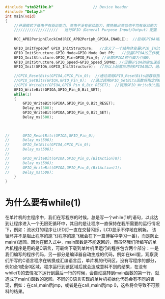 ```c
#include "stm32f10x.h"                  // Device header
#include "Delay.h"
int main(void)
{
	//开漏模式下低电平有驱动能力，高电平没有驱动能力，推挽输出高低电平均有驱动能力
	////////////////////   进行GPIO（General Purpose Input/Output）配置   ///////////////////////////
	
	RCC_APB2PeriphClockCmd(RCC_APB2Periph_GPIOA,ENABLE);  //启用GPIOA端口的时钟，以便后续对该端口进行配置和操作
	
	GPIO_InitTypeDef GPIO_InitStructure;   //定义了一个结构体变量GPIO_InitStructure，用于存储GPIO的配置信息。
	GPIO_InitStructure.GPIO_Mode=GPIO_Mode_Out_PP;   //设置GPIOA的工作模式为推挽输出模式（Push-Pull Output）。这意味着GPIOA的引脚可以输出高电平或低电平，并且具有较强的驱动能力。
	GPIO_InitStructure.GPIO_Pin=GPIO_Pin_0; //设置GPIOA的引脚为引脚0。
	GPIO_InitStructure.GPIO_Speed=GPIO_Speed_50MHz; //设置GPIOA的输出速度为50MHz，这是输出信号的最大速度。
	GPIO_Init(GPIOA,&GPIO_InitStructure);  //将以上配置应用到GPIOA端口，通过GPIO_Init函数实现。
	
	//GPIO_ResetBits(GPIOA,GPIO_Pin_0);  //通过调用GPIO_ResetBits函数将指定的GPIO端口引脚置为低电平。在这里，GPIOA表示要操作的GPIO端口是GPIOA，GPIO_Pin_0表示要操作的引脚是端口A的引脚0。
	//GPIO_SetBits(GPIOA,GPIO_Pin_0);  //通过调用GPIO_SetBits函数将指定的GPIO端口引脚置为高电平。在这里，GPIOA表示要操作的GPIO端口是GPIOA，GPIO_Pin_0表示要操作的引脚是端口A的引脚0。
	//GPIO_WriteBit(GPIOA,GPIO_Pin_0,Bit_RESET);  //调用GPIO_WriteBit函数将指定的GPIO端口引脚设置为指定的电平。在这里，GPIOA表示要操作的GPIO端口是GPIOA，GPIO_Pin_0表示要操作的引脚是端口A的引脚0，Bit_RESET表示将引脚设置为低电平
	GPIO_WriteBit(GPIOA,GPIO_Pin_0,Bit_SET);
	while(1)
	{
		GPIO_WriteBit(GPIOA,GPIO_Pin_0,Bit_RESET);
		Delay_ms(500);
		GPIO_WriteBit(GPIOA,GPIO_Pin_0,Bit_SET);
		Delay_ms(500);
		
		
		
//		GPIO_ResetBits(GPIOA,GPIO_Pin_0);
//		Delay_ms(500);
//		GPIO_SetBits(GPIOA,GPIO_Pin_0);
//		Delay_ms(500);
//		
//		GPIO_WriteBit(GPIOA,GPIO_Pin_0,(BitAction)0);
//		Delay_ms(500);
//		GPIO_WriteBit(GPIOA,GPIO_Pin_0,(BitAction)1);
//		Delay_ms(500);
	}
}

```

# 为什么要有while(1)

在单片机的主程序中，我们在写程序的时候，总是写一个while(1)的语句，以此达到让程序进入一个无限死循环中，其目的是让程序一直保持在我所需要的运行情况下，例如：流水灯的程序让LED灯一直在交替闪烁，LCD显示不停地在刷新。
该循环并不是阻止程序的跑飞(程序的跑飞我会在下一篇博客中学习一番)，而是防止main()返回。因为在嵌入式中，main函数是不能返回的，而虽然我们所编写的单片机程序是用的是C语言，可最终下载到单片机里运行的程序包含两个部分：一是我们编写的程序代码，另一部分是编译器自动生成的代码，例如在keil里，观察我们所写的C语言程序在转换成汇编语言后，单片机的代码区，没有写程序的部分，例如全1或全0区域，程序运行到该区域后就会造成意料不到的结果，在没有while(1)的去情况下运行到最后一行的时候，会自动跳转到main函数的第一行，就造成了main()函数的返回。不同的C语言实现的单片机初始化代码会有不同的表现，例如：在cal_main后jmp，或者是在call_main后jmp 0，这些将会导致不可预料的结果。